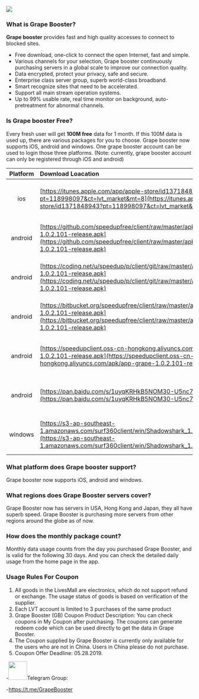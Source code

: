 <img src="https://www-static.livesone.net/Uploads/Picture/2018-05-22/vpnbanner.png"/>

### What is Grape Booster?

**Grape booster** provides fast and high quality accesses to connect to blocked sites. 

- Free download, one-click to connect the open Internet, fast and simple.
- Various channels for your selection, Grape booster continuously purchasing servers in a global scale to improve our connection quality.
- Data encrypted, protect your privacy, safe and secure.
- Enterprise class server group, superb world-class broadband.
- Smart recognize sites that need to be accelerated.
- Support all main stream operation systems.
- Up to 99% usable rate, real time monitor on background, auto-pretreatment for abnormal channels.

### Is Grape booster Free?

Every fresh user will get **100M free** data for 1 month. If this 100M data is used up, there are various packages for you to choose.
Grape booster now supports iOS, android and windows. One grape booster account can be used to login those three platforms. (Note: currently, grape booster account can only be registered through iOS and android)


|Platform| Download Loacation | QR |
|:---: | :--- | :---: |
| ios  | [https://itunes.apple.com/app/apple-store/id1371848943?pt=118998097&ct=lvt_market&mt=8](https://itunes.apple.com/app/apple-store/id1371848943?pt=118998097&ct=lvt_market&mt=8)|<img src="https://www-static.livesone.net/Uploads/Picture/2018-05-22/ios.png" width="100">|
| android | [https://github.com/speedupfree/client/raw/master/apk/app-grape-1.0.2.101-release.apk](https://github.com/speedupfree/client/raw/master/apk/app-grape-1.0.2.101-release.apk) |<img src="https://www-static.livesone.net/Uploads/Picture/2018-05-22/android-github.png" width="100">|
| android | [https://coding.net/u/speedup/p/client/git/raw/master/apk/app-grape-1.0.2.101-release.apk](https://coding.net/u/speedup/p/client/git/raw/master/apk/app-grape-1.0.2.101-release.apk) |<img src="https://www-static.livesone.net/Uploads/Picture/2018-05-22/android-coding.png" width="100">|
| android | [https://bitbucket.org/speedupfree/client/raw/master/apk/app-grape-1.0.2.101-release.apk](https://bitbucket.org/speedupfree/client/raw/master/apk/app-grape-1.0.2.101-release.apk) | <img src="https://www-static.livesone.net/Uploads/Picture/2018-05-22/android-bitbucket.png" width="100">|
| android | [https://speedupclient.oss-cn-hongkong.aliyuncs.com/apk/app-grape-1.0.2.101-release.apk](https://speedupclient.oss-cn-hongkong.aliyuncs.com/apk/app-grape-1.0.2.101-release.apk) |<img src="https://www-static.livesone.net/Uploads/Picture/2018-05-22/android-speedupclient.png" width="100">|
| android | [https://pan.baidu.com/s/1uyqKRHkB5NOM30-U5nc7-A](https://pan.baidu.com/s/1uyqKRHkB5NOM30-U5nc7-A) Password: sb8x | <img src="https://www-static.livesone.net/Uploads/Picture/2018-05-22/android-baidu%20pan.png" width="100">|
| windows | [https://s3-ap-southeast-1.amazonaws.com/surf360client/win/Shadowshark_1.0.0.108_18020701.zip](https://s3-ap-southeast-1.amazonaws.com/surf360client/win/Shadowshark_1.0.0.108_18020701.zip)|<img src="https://www-static.livesone.net/Uploads/Picture/2018-05-22/windows.png" width="100">|

### What platform does Grape booster support?

Grape booster now supports iOS, android and windows. 

### What regions does Grape Booster servers cover?

Grape Booster now has servers in USA, Hong Kong and Japan, they all have superb speed. Grape Booster is purchasing more servers from other regions around the globe as of now.

### How does the monthly package count?

Monthly data usage counts from the day you purchased Grape Booster, and is valid for the following 30 days. And you can check the detailed daily usage from the home page in the app.

### Usage Rules For Coupon

1. All goods in the LivesMall are electronics, which do not support refund or exchange. The usage status of goods is based on verification of the supplier.
2. Each LVT account is limited to 3 purchases of the same product
3. Grape Booster (GB) Coupon Product Description: You can check coupons in My Coupon after purchasing. The coupons can generate redeem code which can be used directly to get the data in Grape Booster.
4. The Coupon supplied by Grape Booster is currently only available for the users who are not in China. Users in China please do not purchase.
5. Coupon Offer Deadline: 05.28.2019.

-<img src="https://www-static.livesone.net/Uploads/Picture/2018-05-22/Telegram.jpg" width="50">Telegram Group: 

-https://t.me/GrapeBooster
